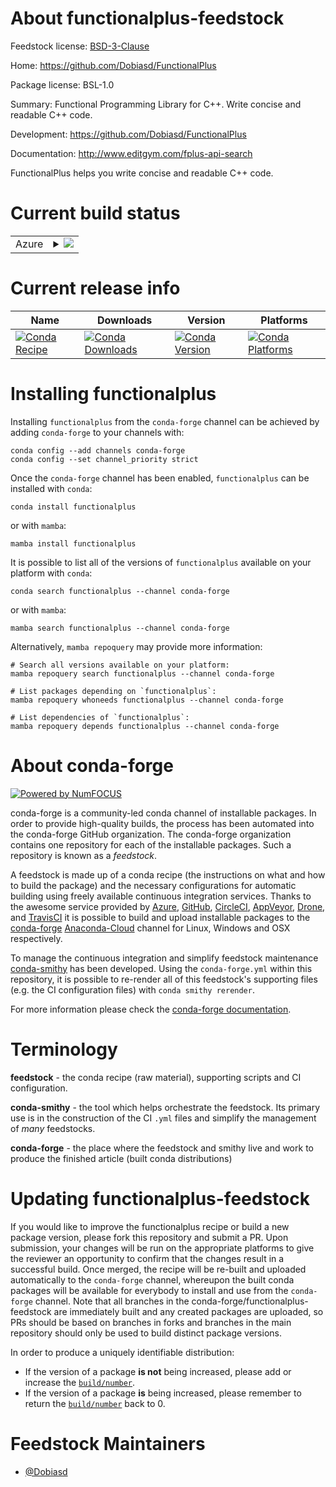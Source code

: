 About functionalplus-feedstock
==============================

Feedstock license: [BSD-3-Clause](https://github.com/conda-forge/functionalplus-feedstock/blob/main/LICENSE.txt)

Home: https://github.com/Dobiasd/FunctionalPlus

Package license: BSL-1.0

Summary: Functional Programming Library for C++. Write concise and readable C++ code.

Development: https://github.com/Dobiasd/FunctionalPlus

Documentation: http://www.editgym.com/fplus-api-search

FunctionalPlus helps you write concise and readable C++ code.

Current build status
====================


<table>
    
  <tr>
    <td>Azure</td>
    <td>
      <details>
        <summary>
          <a href="https://dev.azure.com/conda-forge/feedstock-builds/_build/latest?definitionId=8868&branchName=main">
            <img src="https://dev.azure.com/conda-forge/feedstock-builds/_apis/build/status/functionalplus-feedstock?branchName=main">
          </a>
        </summary>
        <table>
          <thead><tr><th>Variant</th><th>Status</th></tr></thead>
          <tbody><tr>
              <td>linux_64</td>
              <td>
                <a href="https://dev.azure.com/conda-forge/feedstock-builds/_build/latest?definitionId=8868&branchName=main">
                  <img src="https://dev.azure.com/conda-forge/feedstock-builds/_apis/build/status/functionalplus-feedstock?branchName=main&jobName=linux&configuration=linux%20linux_64_" alt="variant">
                </a>
              </td>
            </tr><tr>
              <td>osx_64</td>
              <td>
                <a href="https://dev.azure.com/conda-forge/feedstock-builds/_build/latest?definitionId=8868&branchName=main">
                  <img src="https://dev.azure.com/conda-forge/feedstock-builds/_apis/build/status/functionalplus-feedstock?branchName=main&jobName=osx&configuration=osx%20osx_64_" alt="variant">
                </a>
              </td>
            </tr><tr>
              <td>win_64</td>
              <td>
                <a href="https://dev.azure.com/conda-forge/feedstock-builds/_build/latest?definitionId=8868&branchName=main">
                  <img src="https://dev.azure.com/conda-forge/feedstock-builds/_apis/build/status/functionalplus-feedstock?branchName=main&jobName=win&configuration=win%20win_64_" alt="variant">
                </a>
              </td>
            </tr>
          </tbody>
        </table>
      </details>
    </td>
  </tr>
</table>

Current release info
====================

| Name | Downloads | Version | Platforms |
| --- | --- | --- | --- |
| [![Conda Recipe](https://img.shields.io/badge/recipe-functionalplus-green.svg)](https://anaconda.org/conda-forge/functionalplus) | [![Conda Downloads](https://img.shields.io/conda/dn/conda-forge/functionalplus.svg)](https://anaconda.org/conda-forge/functionalplus) | [![Conda Version](https://img.shields.io/conda/vn/conda-forge/functionalplus.svg)](https://anaconda.org/conda-forge/functionalplus) | [![Conda Platforms](https://img.shields.io/conda/pn/conda-forge/functionalplus.svg)](https://anaconda.org/conda-forge/functionalplus) |

Installing functionalplus
=========================

Installing `functionalplus` from the `conda-forge` channel can be achieved by adding `conda-forge` to your channels with:

```
conda config --add channels conda-forge
conda config --set channel_priority strict
```

Once the `conda-forge` channel has been enabled, `functionalplus` can be installed with `conda`:

```
conda install functionalplus
```

or with `mamba`:

```
mamba install functionalplus
```

It is possible to list all of the versions of `functionalplus` available on your platform with `conda`:

```
conda search functionalplus --channel conda-forge
```

or with `mamba`:

```
mamba search functionalplus --channel conda-forge
```

Alternatively, `mamba repoquery` may provide more information:

```
# Search all versions available on your platform:
mamba repoquery search functionalplus --channel conda-forge

# List packages depending on `functionalplus`:
mamba repoquery whoneeds functionalplus --channel conda-forge

# List dependencies of `functionalplus`:
mamba repoquery depends functionalplus --channel conda-forge
```


About conda-forge
=================

[![Powered by
NumFOCUS](https://img.shields.io/badge/powered%20by-NumFOCUS-orange.svg?style=flat&colorA=E1523D&colorB=007D8A)](https://numfocus.org)

conda-forge is a community-led conda channel of installable packages.
In order to provide high-quality builds, the process has been automated into the
conda-forge GitHub organization. The conda-forge organization contains one repository
for each of the installable packages. Such a repository is known as a *feedstock*.

A feedstock is made up of a conda recipe (the instructions on what and how to build
the package) and the necessary configurations for automatic building using freely
available continuous integration services. Thanks to the awesome service provided by
[Azure](https://azure.microsoft.com/en-us/services/devops/), [GitHub](https://github.com/),
[CircleCI](https://circleci.com/), [AppVeyor](https://www.appveyor.com/),
[Drone](https://cloud.drone.io/welcome), and [TravisCI](https://travis-ci.com/)
it is possible to build and upload installable packages to the
[conda-forge](https://anaconda.org/conda-forge) [Anaconda-Cloud](https://anaconda.org/)
channel for Linux, Windows and OSX respectively.

To manage the continuous integration and simplify feedstock maintenance
[conda-smithy](https://github.com/conda-forge/conda-smithy) has been developed.
Using the ``conda-forge.yml`` within this repository, it is possible to re-render all of
this feedstock's supporting files (e.g. the CI configuration files) with ``conda smithy rerender``.

For more information please check the [conda-forge documentation](https://conda-forge.org/docs/).

Terminology
===========

**feedstock** - the conda recipe (raw material), supporting scripts and CI configuration.

**conda-smithy** - the tool which helps orchestrate the feedstock.
                   Its primary use is in the construction of the CI ``.yml`` files
                   and simplify the management of *many* feedstocks.

**conda-forge** - the place where the feedstock and smithy live and work to
                  produce the finished article (built conda distributions)


Updating functionalplus-feedstock
=================================

If you would like to improve the functionalplus recipe or build a new
package version, please fork this repository and submit a PR. Upon submission,
your changes will be run on the appropriate platforms to give the reviewer an
opportunity to confirm that the changes result in a successful build. Once
merged, the recipe will be re-built and uploaded automatically to the
`conda-forge` channel, whereupon the built conda packages will be available for
everybody to install and use from the `conda-forge` channel.
Note that all branches in the conda-forge/functionalplus-feedstock are
immediately built and any created packages are uploaded, so PRs should be based
on branches in forks and branches in the main repository should only be used to
build distinct package versions.

In order to produce a uniquely identifiable distribution:
 * If the version of a package **is not** being increased, please add or increase
   the [``build/number``](https://docs.conda.io/projects/conda-build/en/latest/resources/define-metadata.html#build-number-and-string).
 * If the version of a package **is** being increased, please remember to return
   the [``build/number``](https://docs.conda.io/projects/conda-build/en/latest/resources/define-metadata.html#build-number-and-string)
   back to 0.

Feedstock Maintainers
=====================

* [@Dobiasd](https://github.com/Dobiasd/)

